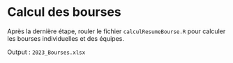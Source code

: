 # Calcul des bourses

Après la dernière étape, rouler le fichier `calculResumeBourse.R` pour calculer les bourses individuelles et des équipes. 

Output : `2023_Bourses.xlsx`
